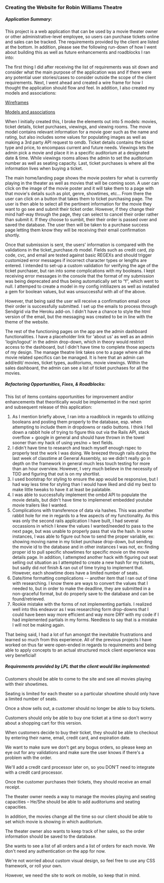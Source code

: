### Creating the Website for Robin Williams Theatre

##### Application Summary: 

This project is a web application that can be used by a movie theater owner or other administrative-level employee, so users can purchase tickets online and sales can be tracked. The requirements provided by the client are listed at the bottom. In addition, please see the following run-down of how I went about building this as well as future enhancements and roadblocks I ran into:

The first thing I did after receiving the list of requirements was sit down and consider what the main purpose of the application was and if there were any potential user stories/cases to consider outside the scope of the client requirements. Next, I went ahead and created a wire frame for how I thought the application should flow and feel. In addition, I also created my models and associations:

[Wireframes](drive.google.com/file/d/0B5ZU55Leu8RVNjBWSXVuNmVmNTg/view?usp=sharing)

[Models and associations](drive.google.com/file/d/0B5ZU55Leu8RVN192RGk4ZnplbUk/view?usp=sharing)

When I initially created this, I broke the elements out into 5 models: movies, ticket details, ticket purchases, viewings, and viewing rooms. The movie model contains relevant information for a movie goer such as the name and rating, but also includes some values for populating images as well as making a 3rd party API request to omdb. Ticket details contains the ticket type and price, to encompass current and future needs. Viewings lets the admin pick a movie and place it in a specific auditorium at a designated date & time. While viewings rooms allows the admin to set the auditorium number as well as seating capacity. Last, ticket purchases is where all the information lives when buying a ticket.

The main home/landing page shows the movie posters for what is currently playing in the theater as well as movies that will be coming soon. A user can click on the image of the movie poster and it will take them to a page with that movie's details such as plot, genre, showtimes, etc… From there the user can click on a button that takes them to ticket purchasing page. The user is then able to select all the pertinent information for the movie they want to go see and submit their ticket order. However, if they change their mind half-way through the page, they can select to cancel their order rather than submit it. If they choose to sumbit, their their order is passed over and saved the database. The user then will be taken to a purchase success page letting them know they will be receiving their email confirmation shortly.

Once that submission is sent, the users' information is compared with the validations in the ticket_purchase.rb model. Fields such as credit card, zip code, cvc, and email are tested against basic REGEXs and should trigger customized error messages if incorrect character types or lengths are entered. I intended to set-up a custom validation for verifying the age of the ticket purchaser, but ran into some complications with my booleans. I kept receiving error messages in the console that the format of my submission was being deprecated and thus being automatically set to “f”, which went to null. I attemped to create a model in my config initiliazers as well as installed a gem for boolean values, but was unsuccessful with all of the above.

However, that being said the user will receive a confirmation email once their order is successfully submitted. I set up the emails to process through Sendgrid via the Heroku add-on. I didn't have a chance to style the html version of the email, but the messaging was created to be in line with the theme of the website.

The rest of the functioning pages on the app are the admin dashboard functionalities. I have a placeholder link for 'about us' as well as an admin 'login/logout' in the admin drop-down, which in theory would restrict access to the dashboard, but I didn't have time to complete those aspects of my design. The manage theatre link takes one to a page where all the movie related specifics can be managed. It is here that an admin can add/edit/ movies, ticket types, auditoriums, movie viewings. Within the sales dashboard, the admin can see a list of ticket purchases for all the movies.

##### Refactoring Opportunities, Fixes, & Roadblocks:

This list of items contains opportunities for improvement and/or enhancements that theoritically would be implemented in the next sprint and subsequent release of this application:

1. As I mention briefly above, I ran into a roadblock in regards to utilizing booleans and posting them properly to the database, esp. when attempting to include them in dropdowns or radio buttons. I think I fell down a rabbit hole of trying to figure this out via the Rails API, stack overflow + google in general and should have thrown in the towel sooner than my hack of using yes/no + text fields.
2. I didn't have time to research and teach myself enough rspec to properly test the work I was doing. We breezed through rails during the last week of classtime at General Assembly, so we didn't really go in depth on the framework in general much less touch testing for more than an hour overview. However, I very much believe in the necessity of TDD and figuring that out is on my shortlist.
3. I used bootstrap for styling to ensure the app would be responsive, but I had way less time for styling than I would have liked and did my best to make little tweaks to have it at least be palatable. 
4. I was able to successfully implement the ombd API to populate the movie details, but didn't have time to implemenet embedded youtube movie trailers like I wanted.
5. Complications with transference of data via hashes. This was another rabbit hole for me in regards to a few aspects of my functionality. As this was only the second rails application I have built, I had several occassions in which I knew the values I wanted/needed to pass to the next page, but was unable to properly pass that via the hash. In some instances, I was able to figure out how to send the proper variable, ex: showing moving name in my ticket purchase drop-down, but sending the movie id to the database and in other instances I was not, ex: finding proper id to pull specific showtimes for specific movie on the movie details page. In addition, I attempted another hack with figuring out seat selling out situation as I attempted to create a new hash for my tickets, but sadly did *not* finish & ran out of time trying to implement that. However, each showtime does have a limited number of seats.
6. Date/time formatting complications -- another item that I ran out of time with researching. I know there are ways to convert the values that I needed to, but in order to make the deadline, they are submitted in a non-graceful format, but do properly save to the database and can be found/retrieved.
7. Rookie mistake with the forms of not implementing partials. I realized well into this endeavor as I was researching form drop-downs that I could have been way more efficient and way more DRY with my code if I had implemented partials in my forms. Needless to say that is a mistake I will not be making again.

That being said, I had a lot of fun amongst the inevitable frustrations and learned so much from this experience. All of the previous projects I have worked on thus far were open-ended in regards to requirements and being able to apply concepts to an actual structured mock client experience was very beneficial!

##### Requirements provided by LPL that the client would like implemented:

Customers should be able to come to the site and see all movies playing with their showtimes.

Seating is limited for each theater so a particular showtime should only have a limited number of seats.

Once a show sells out, a customer should no longer be able to buy tickets.

Customers should only be able to buy one ticket at a time so don't worry about a shopping cart for this version.

When customers decide to buy their ticket, they should be able to checkout by entering their name, email, credit card, and expiration date.

We want to make sure we don't get any bogus orders, so please keep an eye out for any validations and make sure the user knows if there's a problem with the order.

We'll add a credit card processor later on, so you DON’T need to integrate with a credit card processor.

Once the customer purchases their tickets, they should receive an email receipt.

The theater owner needs a way to manage the movies playing and seating capacities – He/She should be able to add auditoriums and seating capacities.

In addition, the movies change all the time so our client should be able to set which movie is showing in which auditorium.

The theater owner also wants to keep track of her sales, so the order information should be saved to the database.

She wants to see a list of all orders and a list of orders for each movie. We don't need any authentication on the app for now.

We're not worried about custom visual design, so feel free to use any CSS framework, or roll your own.

However, we need the site to work on mobile, so keep that in mind.

